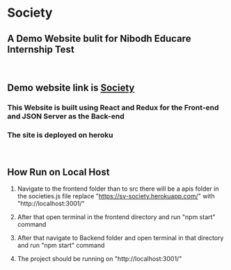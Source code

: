 # Society

## A Demo Website bulit for Nibodh Educare Internship Test

<br>

## Demo website link is [Society](https://sv-society.herokuapp.com/)

### This Website is built using React and Redux for the  Front-end and JSON Server as the Back-end

### The site is deployed on heroku 

<br>

## How Run on Local Host

1. Navigate to the frontend folder than to src there will be a apis folder in the societies.js file replace "https://sv-society.herokuapp.com/" with "http://localhost:3001/"

2. After that open terminal in the frontend directory and run "npm start" command

3. After that navigate to Backend folder and open terminal in that directory and run "npm start" command

4. The project should be running on "http://localhost:3001/"



